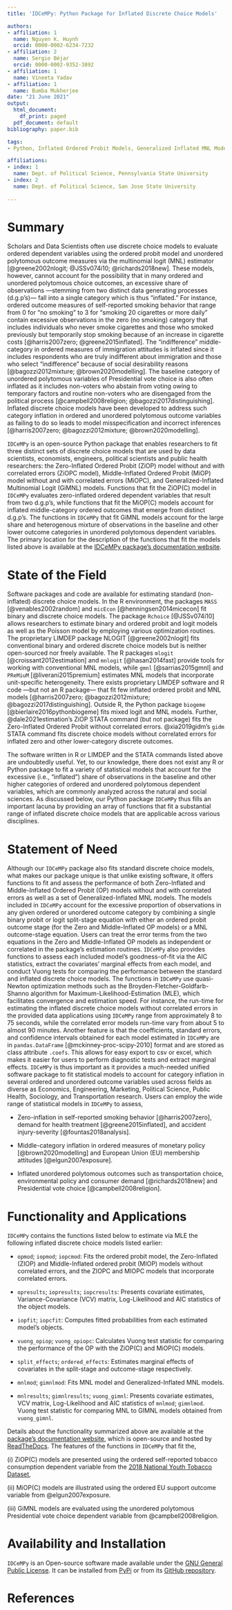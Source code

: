 ```yaml
---
title: 'IDCeMPy: Python Package for Inflated Discrete Choice Models'

authors:
- affiliation: 1
  name: Nguyen K. Huynh
  orcid: 0000-0002-6234-7232
- affiliation: 2
  name: Sergio Béjar
  orcid: 0000-0002-9352-3892
- affiliation: 1
  name: Vineeta Yadav
- affiliation: 1
  name: Bumba Mukherjee
date: "21 June 2021"
output:
  html_document:
    df_print: paged
  pdf_document: default
bibliography: paper.bib

tags:
- Python, Inflated Ordered Probit Models, Generalized Inflated MNL Models

affiliations:
- index: 1
  name: Dept. of Political Science, Pennsylvania State University
- index: 2
  name: Dept. of Political Science, San Jose State University
  
---
```

# Summary

Scholars and Data Scientists often use discrete choice models to evaluate ordered dependent variables using the ordered probit model and unordered polytomous outcome measures via the multinomial logit (MNL) estimator [@greene2002nlogit; @JSSv074i10; @richards2018new]. These models, however, cannot account for the possibility that in many ordered and unordered polytomous choice outcomes, an excessive share of observations —stemming from two distinct data generating processes (d.g.p’s)— fall into a single category which is thus “inflated.” For instance, ordered outcome measures of self-reported smoking behavior that range from 0 for “no smoking” to 3 for “smoking 20 cigarettes or more daily” contain excessive observations in the zero (no smoking) category that includes individuals who never smoke cigarettes and those who smoked previously but temporarily stop smoking because of an increase in cigarette costs [@harris2007zero; @greene2015inflated]. The “indifference” middle-category in ordered measures of immigration attitudes is inflated since it includes respondents who are truly indifferent about immigration and those who select “indifference” because of social desirability reasons [@bagozzi2012mixture; @brown2020modelling]. The baseline category of unordered polytomous variables of Presidential vote choice is also often inflated as it includes non-voters who abstain from voting owing to temporary factors and routine non-voters who are disengaged from the political process [@campbell2008religion; @bagozzi2017distinguishing].  Inflated discrete choice models have been developed to address such category inflation in ordered and unordered polytomous outcome variables as failing to do so leads to model misspecification and incorrect inferences [@harris2007zero; @bagozzi2012mixture; @brown2020modelling].

`IDCeMPy` is an open-source Python package that enables researchers to fit three distinct sets of discrete choice models that are used by data scientists, economists, engineers, political scientists and public health researchers: the Zero-Inflated Ordered Probit (ZiOP) model without and with correlated errors (ZiOPC model), Middle-Inflated Ordered Probit (MiOP) model without and with correlated errors (MiOPC), and Generalized-Inflated Multinomial Logit (GiMNL) models. Functions that fit the ZiOP(C) model in `IDCeMPy` evaluates zero-inflated ordered dependent variables that result from two d.g.p’s, while functions that fit the MiOP(C) models account for inflated middle-category ordered outcomes that emerge from distinct d.g.p’s. The functions in `IDCeMPy` that fit GiMNL models account for the large share and heterogenous mixture of observations in the baseline and other lower outcome categories in unordered polytomous dependent variables. The primary location for the description of the functions that fit the models listed above is available at the [IDCeMPy package’s documentation website](https://idcempy.readthedocs.io/en/latest/).

# State of the Field

Software packages and code are available for estimating standard (non-inflated) discrete choice models. In the R environment, the packages `MASS` [@venables2002random] and `micEcon` [@henningsen2014micecon] fit binary and discrete choice models. The package `Rchoice` [@JSSv074i10] allows researchers to estimate binary and ordered probit and logit models as well as the Poisson model by employing various optimization routines. The proprietary LIMDEP package NLOGIT [@greene2002nlogit] fits conventional binary and ordered discrete choice models but is neither open-sourced nor freely available. The R packages `mlogit` [@croissant2012estimation] and `mnlogit` [@hasan2014fast] provide tools for working with conventional MNL models, while `gmnl` [@sarrias2015gmnl] and `PReMiuM` [@liverani2015premium] estimates MNL models that incorporate unit-specific heterogeneity. There exists proprietary LIMDEP software and R code —but not an R package— that fit few inflated ordered probit and MNL models [@harris2007zero; @bagozzi2012mixture; @bagozzi2017distinguishing]. Outside R, the Python package `biogeme` [@bierlaire2016pythonbiogeme] fits mixed logit and MNL models. Further, @dale2021estimation’s ZiOP STATA command (but not package) fits the Zero-Inflated Ordered Probit without correlated errors. @xia2019gidm’s `gidm` STATA command fits discrete choice models without correlated errors for inflated zero and other lower-category discrete outcomes. 

The software written in R or LIMDEP and the STATA commands listed above are undoubtedly useful. Yet, to our knowledge, there does not exist any R or Python package to fit a variety of statistical models that account for the excessive (i.e., “inflated”) share of observations in the baseline and other higher categories of ordered and unordered polytomous dependent variables, which are commonly analyzed across the natural and social sciences. As discussed below, our Python package `IDCeMPy` thus fills an important lacuna by providing an array of functions that fit a substantial range of inflated discrete choice models that are applicable across various disciplines.

# Statement of Need 

Although our `IDCeMPy` package also fits standard discrete choice models, what makes our package unique is that unlike existing software, it offers functions to fit and assess the performance of both Zero-Inflated and Middle-Inflated Ordered Probit (OP) models without and with correlated errors as well as a set of Generalized-Inflated MNL models. The models included in `IDCeMPy` account for the excessive proportion of observations in any given ordered or unordered outcome category by combining a single binary probit or logit split-stage equation with either an ordered probit outcome stage (for the Zero and Middle-Inflated OP models) or a MNL outcome-stage equation. Users can treat the error terms from the two equations in the Zero and Middle-Inflated OP models as independent or correlated in the package’s estimation routines. `IDCeMPy` also provides functions to assess each included model’s goodness-of-fit via the AIC statistics, extract the covariates’ marginal effects from each model, and conduct Vuong tests for comparing the performance between the standard and inflated discrete choice models. The functions in `IDCeMPy` use quasi-Newton optimization methods such as the Broyden-Fletcher-Goldfarb-Shanno algorithm for Maximum-Likelihood-Estimation (MLE), which facilitates convergence and estimation speed. For instance, the run-time for estimating the inflated discrete choice models without correlated errors in the provided data applications using `IDCeMPy` range from approximately 8 to 75 seconds, while the correlated error models run-time vary from about 5 to almost 90 minutes. Another feature is that the coefficients, standard errors, and confidence intervals obtained for each model estimated in `IDCeMPy` are in `pandas.DataFrame` [@mckinney-proc-scipy-2010] format and are stored as class attribute `.coefs`. This allows for easy export to csv or excel, which makes it easier for users to perform diagnostic tests and extract marginal effects. `IDCeMPy` is thus important as it provides a much-needed unified software package to fit statistical models to account for category inflation in several ordered and unordered outcome variables used across fields as diverse as Economics, Engineering, Marketing, Political Science, Public Health, Sociology, and Transportation research. Users can employ the wide range of statistical models in `IDCeMPy` to assess, 

- Zero-inflation in self-reported smoking behavior [@harris2007zero], demand for health treatment [@greene2015inflated], and accident injury-severity [@fountas2018analysis].

- Middle-category inflation in ordered measures of monetary policy [@brown2020modelling] and European Union (EU) membership attitudes [@elgun2007exposure].

- Inflated unordered polytomous outcomes such as transportation choice, environmental policy and consumer demand [@richards2018new] and Presidential vote choice [@campbell2008religion].

# Functionality and Applications

`IDCeMPy` contains the functions listed below to estimate via MLE the following inflated discrete choice models listed earlier:

* `opmod`; `iopmod`; `iopcmod`: Fits the ordered probit model, the Zero-Inflated (ZIOP) and Middle-Inflated ordered probit (MIOP) models without correlated errors, and the ZIOPC and MIOPC models that incorporate correlated errors.

* `opresults`; `iopresults`; `iopcresults`: Presents covariate estimates, Variance-Covariance (VCV) matrix, Log-Likelihood and AIC statistics of the object models.

* `iopfit`; `iopcfit`: Computes fitted probabilities from each estimated model’s objects.

* `vuong_opiop`; `vuong_opiopc`: Calculates Vuong test statistic for comparing the performance of the OP with the ZiOP(C) and MiOP(C) models.

* `split_effects`; `ordered_effects`: Estimates marginal effects of covariates in the split-stage and outcome-stage respectively. 

* `mnlmod`; `gimnlmod`: Fits MNL model and Generalized-Inflated MNL models.

* `mnlresults`; `gimnlresults`; `vuong_gimnl`: Presents covariate estimates, VCV matrix, Log-Likelihood and AIC statistics of `mnlmod`; `gimnlmod`. Vuong test statistic for comparing MNL to GIMNL models obtained from `vuong_gimnl`. 


Details about the functionality summarized above are available at the [package’s documentation website](https://idcempy.readthedocs.io/en/latest/), which is open-source and hosted by [ReadTheDocs](https://readthedocs.org/). The features of the functions in `IDCeMPy` that fit the, 

(i)	ZiOP(C) models are presented using the ordered self-reported tobacco consumption dependent variable from the [2018 National
Youth Tobacco Dataset](https://www.cdc.gov/tobacco/data_statistics/surveys/nyts/index.htm), 

(ii)	MiOP(C) models are illustrated using the ordered EU support outcome variable from @elgun2007exposure. 

(iii)	GiMNL models are evaluated using the unordered polytomous Presidential vote choice dependent variable from @campbell2008religion. 


# Availability and Installation

`IDCeMPy` is an Open-source software made available under the [GNU General Public License](https://www.gnu.org/licenses/gpl-3.0). It can be installed from [PyPi](https://pypi.org/project/idcempy/) or from its [GitHub repository](https://github.com/hknd23/idcempy). 

# References
